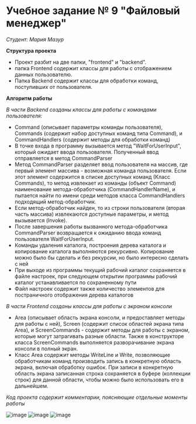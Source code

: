﻿ # Учебное задание № 9 "Файловый менеджер"

*Студент: Мария Мазур*

**Структура проекта**

* Проект разбит на две папки, "frontend" и "backend".
* папка Frontend содержит классы для работы с отображением данных пользователю.
* Папка Backend содержит классы для обработки команд, поступивших от пользователя.

**Алгоритм работы**

*В части Backend cозданы классы для работы с командами пользователя:*

* Command (описывает параметры команды пользователя), Commands (содержит набор доступных команд типа Command), и CommandHandlers (содержит методы для обработки команд)
* В точке входа в программу вызывается метод "WaitForUserInput", который ожидает ввода пользователя. Полученный ввод отправляется в метод CommandParser
* Метод CommandParser разделяет ввод пользователя на массив, где первый элемент массива - возможная команда пользователя. Если этот элемент содержится в списке доступных команд (Класс Commands), то метод извлекает из команды (объект Command) наименование метода-обработчика (CommandHandlerName), и пытается найти по имени среди методов класса CommandHandlers подходящий метод-обработчик. 
* Если метод-обработчик найден, то из строки пользователя (вторая часть массива) извлекаются доступные параметры, и метод вызывается (Invoke).
* После завершения работы вызванного метода-обработчика CommandParser возвращается к ожиданию ввода команд пользователя WaitForUserInput.
* Команды удаления каталога, построения дерева каталога и копирование каталога выполняются рекурсивно. Копирование можно было бы сделать и без рекурсии, но было интересно сделать с ней
* При выходе из программы текущий рабочий каталог сохраняется в файле настроек, при следующем открытии программы рабочий каталог устанавливается по сохраненному пути
* Файл настроек содержит также количество элементов для постраничного отображения дерева каталогов

*В части Frontend cозданы классы для работы с экраном консоли*

* Area (описывает область экрана консоли, и предоставляет методы для работы с ней), Screen (содержит список областей экрана типа Area), и ScreenCommands - содержит методы для работы с экраном, которые могут затрагивать разные области. Также в конструкторе класса ScreenCommands выполняется разворачивание экрана консоли в полный экран.
* Класс Area содержит методы WriteLine и Write, позволяющие обработчикам команд производить запись в конкретную область экрана, включая обработку ошибок. При записи в конкретную область экрана записанная строка сохраняется в буфере (коллекции строк) для данной области, чтобы можно было использовать его в дальнейшем.

*Код проекта содержит комментарии, поясняющие отдельные моменты работы*


![image](https://user-images.githubusercontent.com/95868172/152864552-7d3a0e22-f826-4504-b858-5adc311eca0e.png)
![image](https://user-images.githubusercontent.com/95868172/152871488-e053036f-121c-4d1a-a74b-c1325a523b02.png)
![image](https://user-images.githubusercontent.com/95868172/152871644-f7155623-87dd-4424-bad1-3bd8b3a13759.png)


